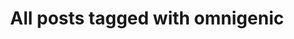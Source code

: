---
layout: tag
title: "All posts tagged with omnigenic"
permalink: /weblog/tags/omnigenic/
taxonomy: omnigenic
---